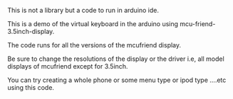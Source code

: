 This is not a library but a code to run in arduino ide.

This is a demo of the virtual keyboard in the arduino using mcu-friend-3.5inch-display.

The code runs for all the versions of the mcufriend display.

Be sure to change the resolutions of the display or the driver i.e, all model displays of mcufriend except for 3.5inch.

You can try creating a whole phone or some menu type or ipod type ....etc using this code.
